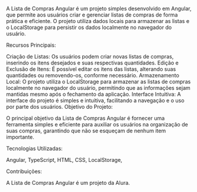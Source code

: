 A Lista de Compras Angular é um projeto simples desenvolvido em Angular, que permite aos usuários criar e gerenciar listas de compras de forma prática e eficiente. O projeto utiliza dados locais para armazenar as listas e o LocalStorage para persistir os dados localmente no navegador do usuário.

Recursos Principais:

Criação de Listas: Os usuários podem criar novas listas de compras, inserindo os itens desejados e suas respectivas quantidades.
Edição e Exclusão de Itens: É possível editar os itens das listas, alterando suas quantidades ou removendo-os, conforme necessário.
Armazenamento Local: O projeto utiliza o LocalStorage para armazenar as listas de compras localmente no navegador do usuário, permitindo que as informações sejam mantidas mesmo após o fechamento da aplicação.
Interface Intuitiva: A interface do projeto é simples e intuitiva, facilitando a navegação e o uso por parte dos usuários.
Objetivo do Projeto:

O principal objetivo da Lista de Compras Angular é fornecer uma ferramenta simples e eficiente para auxiliar os usuários na organização de suas compras, garantindo que não se esqueçam de nenhum item importante.

Tecnologias Utilizadas:

Angular,
TypeScript,
HTML,
CSS,
LocalStorage,

Contribuições:

A Lista de Compras Angular é um projeto da Alura.

